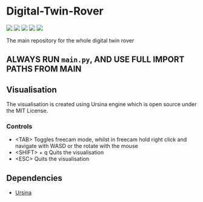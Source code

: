 # Digital-Twin-Rover
<img src="https://img.shields.io/badge/GitHub-100000?style=for-the-badge&logo=github&logoColor=white" />
<img src="https://img.shields.io/badge/Python-0078D6?style=for-the-badge&logo=python&logoColor=black" />
<img src="https://img.shields.io/badge/VSCode-100000?style=for-the-badge&logo=visual%20studio%20code&logoColor=white" />
<img src="https://img.shields.io/badge/Linux-0078D6?style=for-the-badge&logo=linux&logoColor=black" />
<img src="https://img.shields.io/badge/Windows-100000?style=for-the-badge&logo=windows&logoColor=white" />


The main repository for the whole digital twin rover

## ALWAYS RUN `main.py`, AND USE FULL IMPORT PATHS FROM MAIN
## Visualisation
The visualisation is created using Ursina engine which is open source under the MIT License.

### Controls
- \<TAB\> Toggles freecam mode, whilst in freecam hold right click and navigate with WASD or the rotate with the mouse
- \<SHIFT\> + q Quits the visualisation
- \<ESC\> Quits the visualisation

## Dependencies
- [Ursina](https://pypi.org/project/ursina/) 